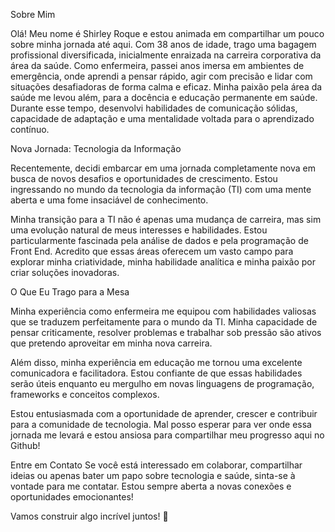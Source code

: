 Sobre Mim

Olá! Meu nome é Shirley Roque e estou animada em compartilhar um pouco sobre minha jornada até aqui. Com 38 anos de idade, trago uma bagagem profissional diversificada, inicialmente enraizada na carreira corporativa da área da saúde. Como enfermeira, passei anos imersa em ambientes de emergência, onde aprendi a pensar rápido, agir com precisão e lidar com situações desafiadoras de forma calma e eficaz.
Minha paixão pela área da saúde me levou além, para a docência e educação permanente em saúde. Durante esse tempo, desenvolvi habilidades de comunicação sólidas, capacidade de adaptação e uma mentalidade voltada para o aprendizado contínuo.

Nova Jornada: Tecnologia da Informação

Recentemente, decidi embarcar em uma jornada completamente nova em busca de novos desafios e oportunidades de crescimento. Estou ingressando no mundo da tecnologia da informação (TI) com uma mente aberta e uma fome insaciável de conhecimento.

Minha transição para a TI não é apenas uma mudança de carreira, mas sim uma evolução natural de meus interesses e habilidades. Estou particularmente fascinada pela análise de dados e pela programação de Front End. Acredito que essas áreas oferecem um vasto campo para explorar minha criatividade, minha habilidade analítica e minha paixão por criar soluções inovadoras.

O Que Eu Trago para a Mesa

Minha experiência como enfermeira me equipou com habilidades valiosas que se traduzem perfeitamente para o mundo da TI. Minha capacidade de pensar criticamente, resolver problemas e trabalhar sob pressão são ativos que pretendo aproveitar em minha nova carreira.

Além disso, minha experiência em educação me tornou uma excelente comunicadora e facilitadora. Estou confiante de que essas habilidades serão úteis enquanto eu mergulho em novas linguagens de programação, frameworks e conceitos complexos.

Estou entusiasmada com a oportunidade de aprender, crescer e contribuir para a comunidade de tecnologia. Mal posso esperar para ver onde essa jornada me levará e estou ansiosa para compartilhar meu progresso aqui no Github!

Entre em Contato
Se você está interessado em colaborar, compartilhar ideias ou apenas bater um papo sobre tecnologia e saúde, sinta-se à vontade para me contatar. Estou sempre aberta a novas conexões e oportunidades emocionantes!

Vamos construir algo incrível juntos! 🚀
